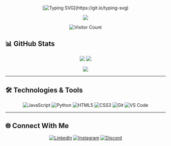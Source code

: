 <div align="center">

[![Typing SVG](https://readme-typing-svg.demolab.com/?lines=Hello+welcome.+I'm+Robbanie!;)](https://git.io/typing-svg)

![](https://www.codewars.com/users/loxyxcode/badges/small)

![Visitor Count](https://profile-counter.glitch.me/IllalRajinCoding/count.svg)

</div>

## 📊 GitHub Stats

<div align="center">
  
![](https://github-readme-stats.vercel.app/api?username=IllalRajinCoding&show_icons=true&theme=radical&hide_border=false&include_all_commits=false&count_private=false)
![](https://github-readme-streak-stats.herokuapp.com/?user=IllalRajinCoding&theme=radical&hide_border=false)

</div>

<div align="center">

![](https://github-readme-stats.vercel.app/api/top-langs/?username=IllalRajinCoding&theme=dark&hide_border=false&include_all_commits=false&count_private=false&layout=compact)

</div>

---

## 🛠️ Technologies & Tools

<div align="center">
  
![JavaScript](https://img.shields.io/badge/JavaScript-F7DF1E?style=for-the-badge&logo=javascript&logoColor=black)
![Python](https://img.shields.io/badge/Python-3776AB?style=for-the-badge&logo=python&logoColor=white)
![HTML5](https://img.shields.io/badge/HTML5-E34F26?style=for-the-badge&logo=html5&logoColor=white)
![CSS3](https://img.shields.io/badge/CSS3-1572B6?style=for-the-badge&logo=css3&logoColor=white)
![Git](https://img.shields.io/badge/Git-F05032?style=for-the-badge&logo=git&logoColor=white)
![VS Code](https://img.shields.io/badge/VS_Code-007ACC?style=for-the-badge&logo=visual-studio-code&logoColor=white)

</div>

---

## 🌐 Connect With Me

<div align="center">

[![LinkedIn](https://img.shields.io/badge/LinkedIn-0077B5?style=for-the-badge&logo=linkedin&logoColor=white)](https://www.linkedin.com/in/robbanie-hillaly-kurniadien-1b285a334/)
[![Instagram](https://img.shields.io/badge/Instagram-E4405F?style=for-the-badge&logo=instagram&logoColor=white)](https://instagram.com/loxyland)
[![Discord](https://img.shields.io/badge/Discord-5865F2?style=for-the-badge&logo=discord&logoColor=white)](https://discord.com/users/you)

</div>
